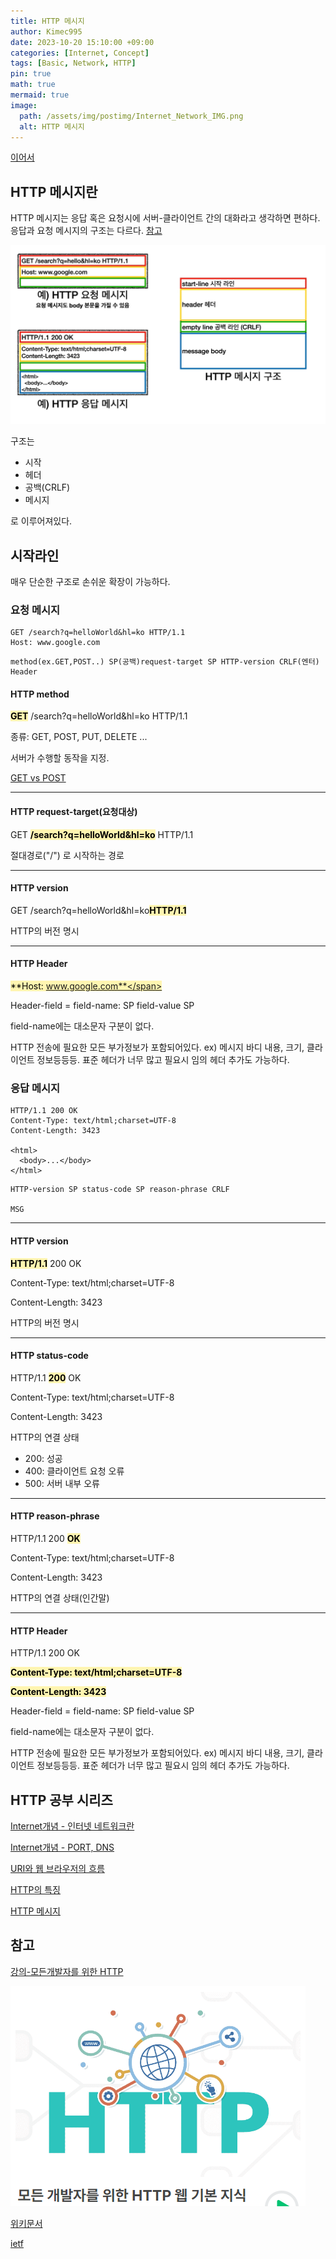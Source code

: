 ```yaml
---
title: HTTP 메시지
author: Kimec995
date: 2023-10-20 15:10:00 +09:00
categories: [Internet, Concept]
tags: [Basic, Network, HTTP]
pin: true
math: true
mermaid: true
image: 
  path: /assets/img/postimg/Internet_Network_IMG.png
  alt: HTTP 메시지
---
```


[이어서](https://kimec995.github.io/posts/HTTP-Concept/)

## HTTP 메시지란
HTTP 메시지는 응답 혹은 요청시에 서버-클라이언트 간의 대화라고 생각하면 편하다. 응답과 요청 메시지의 구조는 다르다. [참고](https://datatracker.ietf.org/doc/html/rfc7230#section-3)

![image.png](\assets\img\postimg\Internet_Network\Internet_Network_09.png)

구조는
- 시작
- 헤더
- 공백(CRLF)
- 메시지

로 이루어져있다.

## 시작라인

매우 단순한 구조로 손쉬운 확장이 가능하다.

### 요청 메시지

```
GET /search?q=helloWorld&hl=ko HTTP/1.1
Host: www.google.com
```

```
method(ex.GET,POST..) SP(공백)request-target SP HTTP-version CRLF(엔터)
Header
```

#### HTTP method

<span style="color:black; background-color:#fff5b1;">**GET**</span> /search?q=helloWorld&hl=ko HTTP/1.1

종류: GET, POST, PUT, DELETE ...

서버가 수행할 동작을 지정.

[GET vs POST](https://kimec995.github.io/posts/GET-vs-POST/)

---

#### HTTP request-target(요청대상)

GET <span style="color:black; background-color:#fff5b1;">**/search?q=helloWorld&hl=ko**</span> HTTP/1.1

절대경로("/") 로 시작하는 경로

---

#### HTTP version

GET /search?q=helloWorld&hl=ko<span style="color:black; background-color:#fff5b1;">**HTTP/1.1**</span> 

HTTP의 버전 명시

---

#### HTTP Header

<span style="color:black; background-color:#fff5b1;">**Host: www.google.com**</span>

Header-field = field-name: SP field-value SP

field-name에는 대소문자 구분이 없다.

HTTP 전송에 필요한 모든 부가정보가 포함되어있다. ex) 메시지 바디 내용, 크기, 클라이언트 정보등등등. 표준 헤더가 너무 많고 필요시 임의 헤더 추가도 가능하다.

### 응답 메시지

```
HTTP/1.1 200 OK
Content-Type: text/html;charset=UTF-8
Content-Length: 3423

<html>
  <body>...</body>
</html>
```

```
HTTP-version SP status-code SP reason-phrase CRLF

MSG
```

---

#### HTTP version

<span style="color:black; background-color:#fff5b1;">**HTTP/1.1**</span>  200 OK

Content-Type: text/html;charset=UTF-8

Content-Length: 3423

HTTP의 버전 명시

---

#### HTTP status-code

HTTP/1.1 <span style="color:black; background-color:#fff5b1;">**200**</span> OK

Content-Type: text/html;charset=UTF-8

Content-Length: 3423

HTTP의 연결 상태

- 200: 성공
- 400: 클라이언트 요청 오류
- 500: 서버 내부 오류

---

#### HTTP reason-phrase

HTTP/1.1 200 <span style="color:black; background-color:#fff5b1;">**OK**</span>

Content-Type: text/html;charset=UTF-8

Content-Length: 3423

HTTP의 연결 상태(인간말)

---

#### HTTP Header

HTTP/1.1 200 OK

<span style="color:black; background-color:#fff5b1;">**Content-Type: text/html;charset=UTF-8**</span>

<span style="color:black; background-color:#fff5b1;">**Content-Length: 3423**</span>

Header-field = field-name: SP field-value SP

field-name에는 대소문자 구분이 없다.

HTTP 전송에 필요한 모든 부가정보가 포함되어있다. ex) 메시지 바디 내용, 크기, 클라이언트 정보등등등. 표준 헤더가 너무 많고 필요시 임의 헤더 추가도 가능하다.

## HTTP 공부 시리즈

[Internet개념 - 인터넷 네트워크란](https://kimec995.github.io/posts/Internet_Network/)

[Internet개념 - PORT, DNS](https://kimec995.github.io/posts/HTTP-PORT_DNS/)

[URI와 웹 브라우저의 흐름](https://kimec995.github.io/posts/HTTP-URI-%ED%9D%90%EB%A6%84/)

[HTTP의 특징](https://kimec995.github.io/posts/HTTP-Concept/)

[HTTP 메시지](https://kimec995.github.io/posts/HTTP-message/)

## 참고

[강의-모든개발자를 위한 HTTP](https://www.inflearn.com/course/http-%EC%9B%B9-%EB%84%A4%ED%8A%B8%EC%9B%8C%ED%81%AC/dashboard)

![image.png](\assets\img\postimg\Internet_Network\Internet_Network_00.png)

[위키문서](https://ko.wikipedia.org/wiki/%ED%86%B5%ED%95%A9_%EC%9E%90%EC%9B%90_%EC%8B%9D%EB%B3%84%EC%9E%90)

[ietf](https://www.ietf.org/rfc/rfc3986.txt)